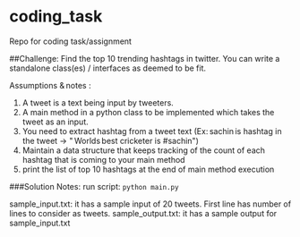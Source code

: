 # coding_task
Repo for coding task/assignment

##Challenge: 
Find the top 10 trending hashtags in twitter. You can write a standalone class(es) / interfaces as deemed to be fit.  

Assumptions & notes :  
1. A tweet is a text being input by tweeters.  
2. A main method in a python class to be implemented which takes the tweet as an input.  
3. You need to extract hashtag from a tweet text (Ex: sachin is hashtag in the tweet -> " Worlds best cricketer is #sachin")  
4. Maintain a data structure that keeps tracking of the count of each hashtag that is coming to your main method  
5. print the list of top 10 hashtags at the end of main method execution

###Solution Notes:
run script: `python main.py`

sample_input.txt: it has a sample input of 20 tweets. First line has number of lines to consider as tweets.
sample_output.txt: it has a sample output for sample_input.txt